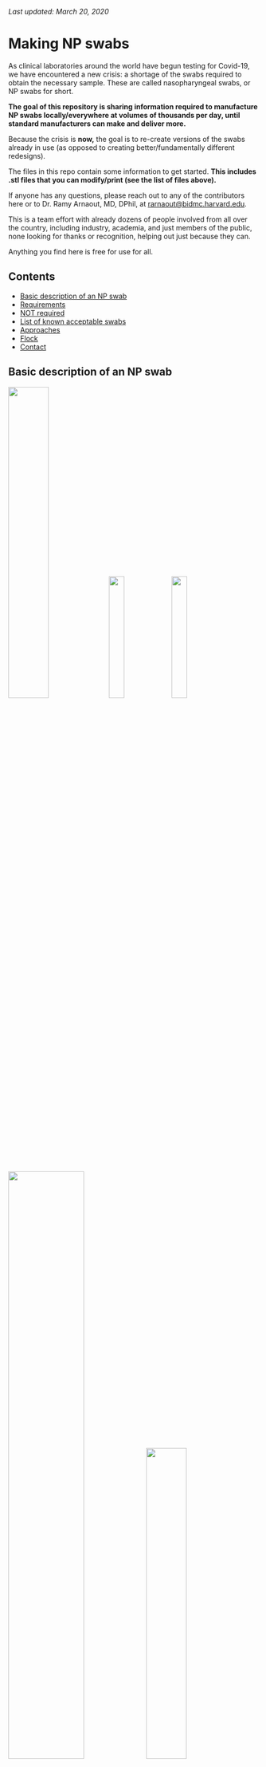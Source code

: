 *Last updated: March 20, 2020*

# Making NP swabs

As clinical laboratories around the world have begun testing for Covid-19, we have encountered a new crisis: a shortage of the swabs required to obtain the necessary sample. These are called nasopharyngeal swabs, or NP swabs for short.

**The goal of this repository is sharing information required to manufacture NP swabs locally/everywhere at volumes of thousands per day, until standard manufacturers can make and deliver more.**

Because the crisis is **now,** the goal is to re-create versions of the swabs already in use (as opposed to creating better/fundamentally different redesigns).

The files in this repo contain some information to get started. **This includes .stl files that you can modify/print (see the list of files above).**

If anyone has any questions, please reach out to any of the contributors here or to Dr. Ramy Arnaout, MD, DPhil, at rarnaout@bidmc.harvard.edu.

This is a team effort with already dozens of people involved from all over the country, including industry, academia, and just members of the public, none looking for thanks or recognition, helping out just because they can.

Anything you find here is free for use for all.


## Contents

- [Basic description of an NP swab](#design)
- [Requirements](#reqs)
- [NOT required](#not-reqs)
- [List of known acceptable swabs](#acceptable-swabs)
- [Approaches](#approaches)
- [Flock](#flock)
- [Contact](#contact)

<a name="design"></a>
## Basic description of an NP swab

<img src="img/nasopharynx-child.png" width=40%><img src="img/commercial-swab.png" width=25%><img src="img/commercial-swabs.png" width=25%>

<img src="img/copan_flocked_swab_macro.png" width="55%"><img src="img/copan_flocked_swab_micro_1.png" width=40%>

<!--

![Copan 480C](swab_images/copan_flocked_swab_macro.png)

![Copan 480C closeup](img/nasopharynx-child.png | width=250)

![Copan 480C closeup](swab_images/copan_flocked_swab_micro_1.png | width=250)
-->

An NP swab is a flexible stick around 15cm in length that goes up your nose to the back of the nasal cavity (see [movie](https://www.youtube.com/watch?v=hXohAo1d6tk&feature=youtu.be&t=40)). It is swept or twirled around to brush or wick up secretions, which carry Covid-19 virus particles. The swab comes out of the nose and goes into a vial that contains fluid (viral transport medium). The vial gets capped and sent for processing.

There are **two parts**: a bristled **bulb** end (above) and a **shaft**. The bristles in the above are nylon.

The bulb looks like it would be fluffy to the touch but it is not: the bristles are short enough that it feels more like hard foam.

Often the shaft itself has a thin **neck**, for flexibility, and a thicker **handle**. The handle is often **scored**---a weak point in the shaft---where you can break it off so the bristled part stays in the vial; the handle is then thrown away.

The distance along the handle where the scoring occurs depends on the vial you use. For example, for the vials for use with Copan 480C swabs, the breakpoint is 7cm; for [15-](https://www.fishersci.com/shop/products/falcon-15ml-conical-centrifuge-tubes-5/p-193301) or [50-mL](https://www.fishersci.com/shop/products/falcon-50ml-conical-centrifuge-tubes-2/p-193321) conical tubes (of the kind used routinely in biomedical research and sold by many manufacturers), 11.5 cm will do (the 15mL Falcons are listed as 12cm, 50mL as 11.5cm, but we haven't checked yet whether this is interior height or includes the cap).


<a name="reqs"></a>
## Requirements

-	Wand is stiff enough to push to the back of the nasal cavity but flexible enough to get up the nose and will bend when it hits resistance instead of stabbing people (for reference, swabs are a little more flexible than the tiny straws used for coffee, and somewhat similar to the inside tube that holds the ink when you take apart a Bic ballpoint pen)

-	Ideally, the bulb end is *flocked* (see below): it has lots of tiny bristles perpendicular to the wand (see close-up above). The bristles provide for a high surface-area-to-volume and helps both wick secretions onto the bristle and liberate particles when put in the transport medium. Perpendicularity is a nice-to-have that we believe may improve yield slightly but requires electrostatic deposition; even random orientation of flock should work fine

-	Bristles or collecting substrate (including any adhesive) must be firmly attached and not get left behind in the nasal cavity. Similarly no part of the swab should break off or get left in the nasal cavity. We have enough problems with the pandemic already

-	Materials cannot inhibit [PCR](https://en.wikipedia.org/wiki/Reverse_transcription_polymerase_chain_reaction). This means no wood or cotton (although we believe rayon is OK; see partial list of PCR inhibitors below). Nylon and polypropylene seem to be good choices, but start with medical equipment/grade materials if possible since they should be high quality/pure (some additives can be inihibitors).

-	Wand must break off inside the tube – better to be too short than too long.  Wand could be manually scored to create a weak point

For more technical requirements, see [Design Constraints](Other_Docs/Design%20Constraints.md)

<a name="not-reqs"></a>
## NOT required

-	Sterility. Not a major concern for most uses; only for immunocompromised (in which case the ability to decontaminate by [autoclaving](https://en.wikipedia.org/wiki/Autoclave) or ethanol bath is needed). The air and the nose are already non-sterile and the PCR assay is specific enough to ignore most contaminants (as long as other Covid-19 contaminated things/people don’t come in contact with it and it doesn’t pick up PCR inhibitors)

-	Labor intensive is ok, to fill short term needs. There are students and researchers out of school and lab who are willing to volunteer to hand-assemble these from inoculation loops, adhesive, and wicking substrate #studentArmy


<a name="acceptable-swabs"></a>
## List of known acceptable swabs

Model what you make after one of these.

Product numbers are listed. Unless otherwise stated, these are from the [FDA approved list](https://www.fda.gov/medical-devices/emergency-situations-medical-devices/faqs-diagnostic-testing-sars-cov-2) current as of **March 20, 2020**. You can look these up online.

**Copan:** 480C *(2)*, 481C *(1)*, 482C *(1)*, 501CS01, 503CS01, 516CS01, 518CS01, 534CS01

**Puritan:** LA-117 *(1)*, 3317-H, 25-3317-H, 25-3316-U, 25-3316-H, 25-3317-U, 25-3318-U, 25-3318-H, 25-3319-H, 25-3320-U, 25-3320-U EMB 100MM, 25-3320-U EMB 80MM, 25-3320-H and 25-3320-H EMB 80MM

*(1)* Preferred, per FDA

*(2)* Acceptable, per BIDMC


<a name="approaches"></a>
## Approaches

#Approaches under investigation:

(1a) 3D printing a shaft, and attaching flock material via adhesive

(1b) 3D printing a shaft with enough definition---either "nubs" along the surface or bristles---to gather secretion from the nasopharynx.

#Other Approaches:

(2a) Repurposing existing materials, including cosmetics applicators or "loops" used in microbiology

For more detail on ideas not yet investigated, see **Other Approaches** (link to come)

### Scrounging, Repurposing

...but just a word about scrounging and repurposing. There are lots of swabs used for various things floating around hospitals, outpatient clinics, private practices, and so on. **Be creative and ask everyone you know. That's what we've been doing and it's gotten us thousands of swabs.** This is a stopgap at best, but every swab counts.

Will a repurposed swab work? Find someone who uses NP swabs, take pictures of what you find, and ask that person to weigh in on suitability. (We've been asking our respiratory care personnel.) In practice, as long as the materials are not wood or cotton, there's a chance you've got something usable. **If you find something that works, please tell us,** along with how you know it works, and we'll post it.

### Manufacturing

The consensus of a fair bit of thinking on our part is the simplest high-throughput approach is **3D printing**:

- 3D print a wand with the appropriate form factor (e.g. see the picture above and the .stl files)
- dip bulb in adhesive (we are working on appropriate adhesives)
- dip sticky bulb in [flock](#flock)
- shake/blow/rinse off excess flock
- (if needed) dip in 70% ethanol for sterilization

If this sounds like how you'd solve this problem if you were still in elementary school, you're right. This is basically decorating Easter eggs (if you started with a 3D-printed Easter egg). Currently we have no proven way to automate the last three steps so we are envisioning a "student army," as mentioned above. **If you've got a better idea, now's the time.**

There are several alternatives being tried:

- We are looking into using small urine loops as shafts; we don't yet have a solution for how to apply a swab end. Will post if we do. At least there are usually very many of these around in clinical microbiology laboratories
- Printing a bristled head is a no-go for conventional 3D printers, as the features are too small. It is possible that a sand-blasted/chemically etched/otherwise roughened bulb *might* work, but we are not doing research here: we're looking for our best bet for a sure thing
- Mascara brushes. The consensus so far is, the materials might be right but the brushes are far too large/widely spaced. Again, they *might* work, but see above

Again, we believe the best use of resources is to be creative around copying the template, not redesigning swabs.


<a name="flock"></a>
## Flock

"Flock" is the name of the bristle material. It can be ordered from e.g. www.flockit.com as a powder. The below information comes from extremely helpful conversations with them and Celluseude, the manufacturer. (Please remember your flock manufacturers and distributors this holiday season.)

- The nylon flock on the tip of the picture is 3 denier (3 dtex) *(1)*

- The flock on the flocked swab above was likely applied using electrostatic deposition: flock coated with something positively charged, shaft coated with adhesive and electrically grounded. We do not need to do this: the previous version of swabs, still widely in use, have matted flock and they work well enough (slightly lower sensitivity but clinically for now we'll take it)

- In general acrylic is used as the adhesive for flock, but be aware that acrylic is a **known PCR inhibitor** (see below). Decision point is rinse a lot to remove loose acrylic vs. just use something safer. Apparently Elmer's has something of the same problem.

- The only colors we should consider for the nylon are black and white, with preference for white. Black has some inorganic compound that was thought to be benign; white has titanium inside the fiber but not on the surface. White is the purest nylon. Colored nylons have various ionic or covalent groups on the outside, which are probably not things we want to deal with.

- Rayon is also safe to use

*(1)* Denier/dtex is a unit of measurement (*grams* per 9,000 *meters*) that the fabric industry uses. Denier is American; dtex is European. If the material had a different density from nylon but was of the same diameter, its denier measurement would be different.


<a name="adhesive"></a>
## Adhesive


Coming soon


<a name="contact"></a>
## Contact us

We want to emphasize this is a **group effort** with literally scores of people working on this right now; if you're reading this, you're probably one of them. If you have something to contribute, please contact Dr. Ramy Arnaout, MD, DPhil, at rarnaout@bidmc.harvard.edu.

Note there's also now a [Slack channel](https://join.slack.com/t/rapidmanufact-iop4498/shared_invite/zt-cykndes6-XtxzG~8bkji64M3wTVWiOw).

